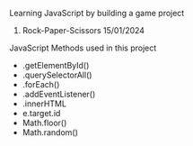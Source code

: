 Learning JavaScript by building a game project
1. Rock-Paper-Scissors 15/01/2024

JavaScript Methods used in this project
- .getElementById()
- .querySelectorAll()
- .forEach()
- .addEventListener()
- .innerHTML
- e.target.id
- Math.floor()
- Math.random()
